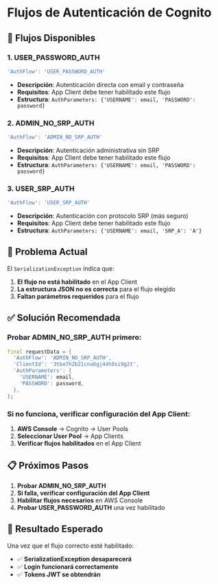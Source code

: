 # Flujos de Autenticación de Cognito

## 🔄 **Flujos Disponibles**

### **1. USER_PASSWORD_AUTH**
```dart
'AuthFlow': 'USER_PASSWORD_AUTH'
```
- **Descripción**: Autenticación directa con email y contraseña
- **Requisitos**: App Client debe tener habilitado este flujo
- **Estructura**: `AuthParameters: {'USERNAME': email, 'PASSWORD': password}`

### **2. ADMIN_NO_SRP_AUTH**
```dart
'AuthFlow': 'ADMIN_NO_SRP_AUTH'
```
- **Descripción**: Autenticación administrativa sin SRP
- **Requisitos**: App Client debe tener habilitado este flujo
- **Estructura**: `AuthParameters: {'USERNAME': email, 'PASSWORD': password}`

### **3. USER_SRP_AUTH**
```dart
'AuthFlow': 'USER_SRP_AUTH'
```
- **Descripción**: Autenticación con protocolo SRP (más seguro)
- **Requisitos**: App Client debe tener habilitado este flujo
- **Estructura**: `AuthParameters: {'USERNAME': email, 'SRP_A': 'A'}`

## 🚨 **Problema Actual**

El `SerializationException` indica que:
1. **El flujo no está habilitado** en el App Client
2. **La estructura JSON no es correcta** para el flujo elegido
3. **Faltan parámetros requeridos** para el flujo

## ✅ **Solución Recomendada**

### **Probar ADMIN_NO_SRP_AUTH primero:**
```dart
final requestData = {
  'AuthFlow': 'ADMIN_NO_SRP_AUTH',
  'ClientId': '3tbo7h2b21cna6gj44h8si9g2t',
  'AuthParameters': {
    'USERNAME': email,
    'PASSWORD': password,
  },
};
```

### **Si no funciona, verificar configuración del App Client:**
1. **AWS Console** → Cognito → User Pools
2. **Seleccionar User Pool** → App Clients
3. **Verificar flujos habilitados** en el App Client

## 📋 **Próximos Pasos**

1. **Probar ADMIN_NO_SRP_AUTH**
2. **Si falla, verificar configuración del App Client**
3. **Habilitar flujos necesarios** en AWS Console
4. **Probar USER_PASSWORD_AUTH** una vez habilitado

## 🎯 **Resultado Esperado**

Una vez que el flujo correcto esté habilitado:
- ✅ **SerializationException desaparecerá**
- ✅ **Login funcionará correctamente**
- ✅ **Tokens JWT se obtendrán** 